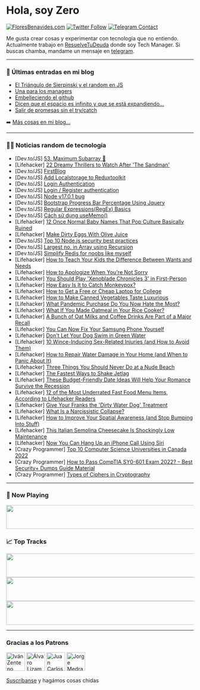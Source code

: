 # Hola, soy Zero

[![FloresBenavides.com](https://img.shields.io/website?down_message=oops&label=MiBlog&style=for-the-badge&up_message=online&url=https%3A%2F%2Ffloresbenavides.com)](https://floresbenavides.com) [![Twitter Follow](https://img.shields.io/twitter/follow/ZeroDragon?color=%231DA1F2&label=Follow&logo=twitter&logoColor=ffffff&style=for-the-badge)](https://twitter.com/zerodragon) [![Telegram Contact](https://img.shields.io/badge/escr%C3%ADbeme-ZeroDragon-%2326A5E4?style=for-the-badge&logo=telegram)](https://t.me/zerodragon)

Me gusta crear cosas y experimentar con tecnología que no entiendo.
Actualmente trabajo en [ResuelveTuDeuda](http://github.com/resuelve) donde soy Tech Manager.
Si buscas chamba, mandame un mensaje en [telegram](https://t.me/zerodragon).

---

### 📕 Últimas entradas en mi blog
<!-- BLOG-POST-LIST:START -->
- [El Triángulo de Sierpinski y el random en JS](https://floresbenavides.com/el-triangulo-de-sierpinski-y-el-random-en-js/)
- [Una para los managers](https://floresbenavides.com/una-para-los-managers/)
- [Embelleciendo el github](https://floresbenavides.com/embelleciendo-el-github/)
- [Dicen que el espacio es infinito y que se está expandiendo…](https://floresbenavides.com/dicen-que-el-espacio-es-infinito-y-que-se-esta-expandiendo/)
- [Salir de promesas sin el try/catch](https://floresbenavides.com/salir-de-promesas-sin-el-try-catch/)
<!-- BLOG-POST-LIST:END -->

➡️ [Más cosas en mi blog...](https://floresbenavides.com)

---

### 👨‍💻 Noticias random de tecnología
<!-- TECH-POSTS:START -->
- [Dev.to/JS] [53. Maximum Subarray 🚀](https://dev.to/samuelhinchliffe/53-maximum-subarray-25df)
- [Lifehacker] [22 Dreamy Thrillers to Watch After &#39;The Sandman&#39;](https://lifehacker.com/22-dreamy-thrillers-to-watch-after-the-sandman-1849343848)
- [Dev.to/JS] [FirstBlog](https://dev.to/ljfm/firstblog-12ig)
- [Dev.to/JS] [Add Localstorage to Reduxtoolkit](https://dev.to/blu3fire89/add-localstorage-to-reduxtoolkit-3de9)
- [Dev.to/JS] [Login Authentication](https://dev.to/blu3fire89/login-authentication-3in)
- [Dev.to/JS] [Login / Register authentication](https://dev.to/blu3fire89/login-register-authentication-5gg5)
- [Dev.to/JS] [Node v17.0.1 bug](https://dev.to/blu3fire89/node-v1701-bug-146o)
- [Dev.to/JS] [Bootstrap Progress Bar Percentage Using Jquery](https://dev.to/w3hubs/bootstrap-progress-bar-percentage-using-jquery-5f11)
- [Dev.to/JS] [Regular Expressions&lpar;RegEx&rpar; Basics](https://dev.to/brojenuel/regular-expressionsregex-basics-5gcj)
- [Dev.to/JS] [Cách sử dụng useMemo&lpar;&rpar;](https://dev.to/dylanvo28/cach-su-dung-usememo-276l)
- [Lifehacker] [12 Once Normal Baby Names That Pop Culture Basically Ruined](https://lifehacker.com/12-once-normal-baby-names-that-pop-culture-basically-ru-1849363378)
- [Lifehacker] [Make Dirty Eggs With Olive Juice](https://lifehacker.com/make-dirty-eggs-with-olive-juice-1849362078)
- [Dev.to/JS] [Top 10 Node.js security best practices](https://dev.to/devarshishimpi/top-10-nodejs-security-best-practices-3bi9)
- [Dev.to/JS] [Largest no. in Array using Recursion](https://dev.to/shubhamtiwari909/largest-no-in-array-using-recursion-gbk)
- [Dev.to/JS] [Simplify Redis for noobs like myself](https://dev.to/amaboh/simplify-redis-for-noobs-like-myself-3amc)
- [Lifehacker] [How to Teach Your Kids the Difference Between Wants and Needs](https://lifehacker.com/how-to-teach-your-kids-the-difference-between-wants-and-1849360263)
- [Lifehacker] [How to Apologize When You&#39;re Not Sorry](https://lifehacker.com/how-to-apologize-when-youre-not-sorry-1849361709)
- [Lifehacker] [You Should Play &#39;Xenoblade Chronicles 3&#39; in First-Person](https://lifehacker.com/you-should-play-xenoblade-chronicles-3-in-first-person-1849361742)
- [Lifehacker] [How Easy Is It to Catch Monkeypox?](https://lifehacker.com/how-easy-is-it-to-catch-monkeypox-1849361585)
- [Lifehacker] [How to Get a Free or Cheap Laptop for College](https://lifehacker.com/how-to-get-a-free-or-cheap-laptop-for-college-1849361096)
- [Lifehacker] [How to Make Canned Vegetables Taste Luxurious](https://lifehacker.com/how-to-make-canned-vegetables-taste-luxurious-1849361325)
- [Lifehacker] [What Pandemic Purchase Do You Now Hate the Most?](https://lifehacker.com/what-pandemic-purchase-do-you-now-hate-the-most-1849359879)
- [Lifehacker] [What If You Made Oatmeal in Your Rice Cooker?](https://lifehacker.com/what-if-you-made-oatmeal-in-your-rice-cooker-1849360455)
- [Lifehacker] [A Bunch of Oat Milks and Coffee Drinks Are Part of a Major Recall](https://lifehacker.com/a-bunch-of-oat-milks-and-coffee-drinks-are-part-of-a-ma-1849360156)
- [Lifehacker] [You Can Now Fix Your Samsung Phone Yourself](https://lifehacker.com/you-can-now-fix-your-samsung-phone-yourself-1849359753)
- [Lifehacker] [Don&#39;t Let Your Dog Swim in Green Water](https://lifehacker.com/dont-let-your-dog-swim-in-green-water-1849359850)
- [Lifehacker] [10 Wince-Inducing Sex-Related Injuries &lpar;and How to Avoid Them&rpar;](https://lifehacker.com/10-wince-inducing-sex-related-injuries-and-how-to-avoi-1849358333)
- [Lifehacker] [How to Repair Water Damage in Your Home &lpar;and When to Panic About It&rpar;](https://lifehacker.com/how-to-repair-water-damage-in-your-home-and-when-to-pa-1849359633)
- [Lifehacker] [Three Things You Should Never Do at a Nude Beach](https://lifehacker.com/three-things-you-should-never-do-at-a-nude-beach-1849359678)
- [Lifehacker] [The Fastest Ways to Shake Jetlag](https://lifehacker.com/the-fastest-ways-to-shake-jetlag-1849359211)
- [Lifehacker] [These Budget-Friendly Date Ideas Will Help Your Romance Survive the Recession](https://lifehacker.com/these-budget-friendly-date-ideas-will-help-your-romance-1849357597)
- [Lifehacker] [12 of the Most Underrated Fast Food Menu Items, According to Lifehacker Readers](https://lifehacker.com/12-of-the-most-underrated-fast-food-menu-items-accordi-1849357360)
- [Lifehacker] [Give Your Franks the &#39;Dirty Water Dog&#39; Treatment](https://lifehacker.com/give-your-franks-the-dirty-water-dog-treatment-1849357413)
- [Lifehacker] [What Is a Narcissistic Collapse?](https://lifehacker.com/what-is-a-narcissistic-collapse-1849357008)
- [Lifehacker] [How to Improve Your Spatial Awareness &lpar;and Stop Bumping Into Stuff&rpar;](https://lifehacker.com/how-to-improve-your-spatial-awareness-and-stop-bumping-1849354731)
- [Lifehacker] [This Italian Semolina Cheesecake Is Shockingly Low Maintenance](https://lifehacker.com/this-italian-semolina-cheesecake-is-shockingly-low-main-1849356883)
- [Lifehacker] [Now You Can Hang Up an iPhone Call Using Siri](https://lifehacker.com/now-you-can-hang-up-an-iphone-call-using-siri-1849181769)
- [Crazy Programmer] [Top 10 Computer Science Universities in Canada 2022](https://www.thecrazyprogrammer.com/2022/07/computer-science-universities-in-canada.html)
- [Crazy Programmer] [How to Pass CompTIA SY0-601 Exam 2022? – Best Security+ Dumps Guide Material](https://www.thecrazyprogrammer.com/2022/07/how-to-pass-comptia-sy0-601-exam-2022.html)
- [Crazy Programmer] [Types of Ciphers in Cryptography](https://www.thecrazyprogrammer.com/2022/07/types-of-ciphers-in-cryptography.html)<!-- TECH-POSTS:END -->

---

### 🎵 Now Playing
<a href="https://spotify-now-playing-dun.vercel.app/now-playing?open"><img src="https://spotify-now-playing-dun.vercel.app/now-playing" width="540" height="64"></a>

### 📈 Top Tracks
<a href="https://spotify-now-playing-dun.vercel.app/top-tracks?i=1&open"><img src="https://spotify-now-playing-dun.vercel.app/top-tracks?i=1" width="540" height="64"></a>
<a href="https://spotify-now-playing-dun.vercel.app/top-tracks?i=2&open"><img src="https://spotify-now-playing-dun.vercel.app/top-tracks?i=2" width="540" height="64"></a>
<a href="https://spotify-now-playing-dun.vercel.app/top-tracks?i=3&open"><img src="https://spotify-now-playing-dun.vercel.app/top-tracks?i=3" width="540" height="64"></a>

---

### Gracias a los Patrons
[<img src="https://avatars.githubusercontent.com/u/243380?v=4" alt="Iván Zenteno" width="50px">](https://github.com/k001) [<img src="https://avatars.githubusercontent.com/u/19955639?v=4" alt="Álvaro Lizama" width="50px">](https://github.com/alvarolizama) [<img src="https://avatars.githubusercontent.com/u/2718753?v=4" alt="Juan Carlos Ruiz" width="50px">](https://github.com/JuanCrg90) [<img src="https://avatars.githubusercontent.com/u/37025?v=4" alt="Jorge Medrano" width="50px">](https://github.com/h1pp1e) 

[Suscríbanse](https://www.patreon.com/zerodragon) y hagámos cosas chidas
